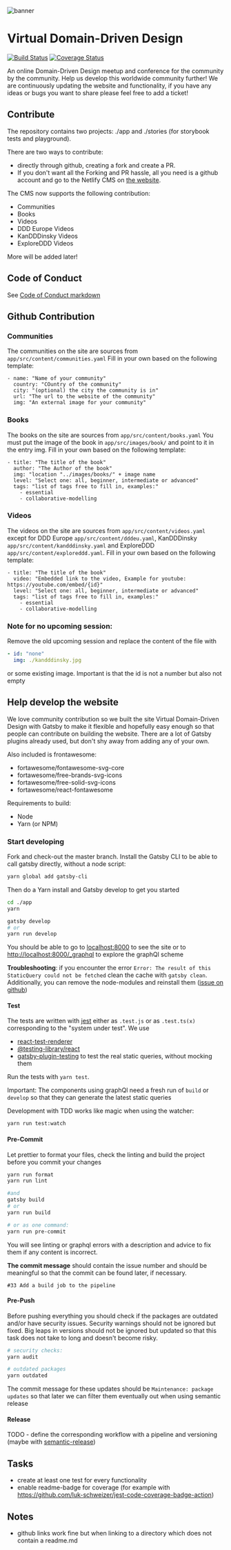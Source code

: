 ![banner](app/src/images/logo/vddd_logo_tp.png)

# Virtual Domain-Driven Design

[![Build Status](https://github.com/Virtual-Domain-driven-design/virtual-domain-driven-design/actions/workflows/main.yml/badge.svg)](https://github.com/Virtual-Domain-driven-design/virtual-domain-driven-design/actions/workflows/main.yml)
[![Coverage Status](https://coveralls.io/repos/github/Virtual-Domain-driven-design/virtual-domain-driven-design/badge.svg?branch=master)](https://coveralls.io/github/Virtual-Domain-driven-design/virtual-domain-driven-design?branch=master)

[//]: # ([![Netlify Status]&#40;https://api.netlify.com/api/v1/badges/532e8383-2c1c-4e76-b0fb-9ddeccae725e/deploy-status&#41;]&#40;https://app.netlify.com/sites/virtualddd/deploys&#41;)

An online Domain-Driven Design meetup and conference for the community by the community. Help us develop this worldwide community further!
We are continuously updating the website and functionality, if you have any ideas or bugs you want to share please feel free to add a ticket!

## Contribute

The repository contains two projects: ./app and ./stories (for storybook tests and playground).

There are two ways to contribute:

- directly through github, creating a fork and create a PR.
- If you don't want all the Forking and PR hassle, all you need is a github account and go to the Netlify CMS on [the website](https://virtualddd.com/admin/).

The CMS now supports the following contribution:

- Communities
- Books
- Videos
- DDD Europe Videos
- KanDDDinsky Videos
- ExploreDDD Videos

More will be added later!

## Code of Conduct

See [Code of Conduct markdown](./app/Code-of-Conduct.md)

## Github Contribution

### Communities

The communities on the site are sources from `app/src/content/communities.yaml`
Fill in your own based on the following template:

```
- name: "Name of your community"
  country: "COuntry of the community"
  city: "(optional) the city the community is in"
  url: "The url to the website of the community"
  img: "An external image for your community"
```

### Books

The books on the site are sources from `app/src/content/books.yaml`
You must put the image of the book in `app/src/images/book/` and point to it in the entry img.
Fill in your own based on the following template:

```
- title: "The title of the book"
  author: "The Author of the book"
  img: "location "../images/books/" + image name
  level: "Select one: all, beginner, intermediate or advanced"
  tags: "list of tags free to fill in, examples:"
    - essential
    - collaborative-modelling
```

### Videos

The videos on the site are sources from `app/src/content/videos.yaml` except for DDD Europe `app/src/content/dddeu.yaml`, KanDDDinsky `app/src/content/kandddinsky.yaml` and ExploreDDD `app/src/content/exploreddd.yaml`.
Fill in your own based on the following template:

```
- title: "The title of the book"
  video: "Embedded link to the video, Example for youtube: https://youtube.com/embed/{id}"
  level: "Select one: all, beginner, intermediate or advanced"
  tags: "list of tags free to fill in, examples:"
    - essential
    - collaborative-modelling
```

### Note for no upcoming session:

Remove the old upcoming session and replace the content of the file with

```yaml
- id: "none"
  img: ./kandddinsky.jpg
```

or some existing image. Important is that the id is not a number but also not empty

## Help develop the website

We love community contribution so we built the site Virtual Domain-Driven Design with Gatsby to make it flexible and hopefully easy enough so that people can contribute on building the website.
There are a lot of Gatsby plugins already used, but don't shy away from adding any of your own.

Also included is frontawesome:

- fortawesome/fontawesome-svg-core
- fortawesome/free-brands-svg-icons
- fortawesome/free-solid-svg-icons
- fortawesome/react-fontawesome

Requirements to build:

- Node
- Yarn (or NPM)

### Start developing

Fork and check-out the master branch.
Install the Gatsby CLI to be able to call gatsby directly, without a node script:

```sh
yarn global add gatsby-cli
```

Then do a Yarn install and Gatsby develop to get you started

```sh
cd ./app
yarn

gatsby develop
# or
yarn run develop
```

You should be able to go to [localhost:8000](https://localhost:8000) to see the site or to [http://localhost:8000/\_graphql](http://localhost:8000/_graphql) to explore the graphQl scheme

**Troubleshooting**: if you encounter the error `Error: The result of this StaticQuery could not be fetched` clean the cache with `gatsby clean`. Additionally, you can remove the node-modules and reinstall them ([issue on github](https://github.com/gatsbyjs/gatsby/issues/24902))

#### Test

The tests are written with [jest](https://jestjs.io/) either as `.test.js` or as `.test.ts(x)` corresponding to the "system under test". We use

- [react-test-renderer](https://reactjs.org/docs/test-renderer.html)
- [@testing-library/react](https://github.com/testing-library/react-testing-library)
- [gatsby-plugin-testing](https://www.gatsbyjs.com/plugins/gatsby-plugin-testing/) to test the real static queries, without mocking them

Run the tests with `yarn test`.

Important: The components using graphQl need a fresh run of `build` or `develop` so that they can generate the latest static queries

Development with TDD works like magic when using the watcher:

```sh
yarn run test:watch
```

#### Pre-Commit

Let prettier to format your files, check the linting and build the project before you commit your changes

```sh
yarn run format
yarn run lint

#and
gatsby build
# or
yarn run build

# or as one command:
yarn run pre-commit
```

You will see linting or graphql errors with a description and advice to fix them if any content is incorrect.

**The commit message** should contain the issue number and should be meaningful so that the commit can be found later, if necessary.

```git
#33 Add a build job to the pipeline
```

#### Pre-Push

Before pushing everything you should check if the packages are outdated and/or have security issues. Security warnings should not be ignored but fixed. Big leaps in versions should not be ignored but updated so that this task does not take to long and doesn't become risky.

```sh
# security checks:
yarn audit

# outdated packages
yarn outdated
```

The commit message for these updates should be `Maintenance: package updates` so that later we can filter them eventually out when using semantic release

#### Release

TODO - define the corresponding workflow with a pipeline and versioning (maybe with [semantic-release](https://github.com/semantic-release/semantic-release))

## Tasks

- create at least one test for every functionality
- enable readme-badge for coverage (for example with https://github.com/luk-schweizer/jest-code-coverage-badge-action)

## Notes

- github links work fine but when linking to a directory which does not contain a readme.md
